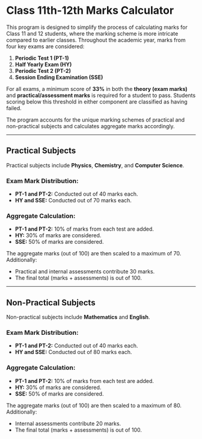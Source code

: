 # Class 11th-12th Marks Calculator

This program is designed to simplify the process of calculating marks for Class 11 and 12 students, where the marking scheme is more intricate compared to earlier classes. Throughout the academic year, marks from four key exams are considered:

1. **Periodic Test 1 (PT-1)**  
2. **Half Yearly Exam (HY)**  
3. **Periodic Test 2 (PT-2)**  
4. **Session Ending Examination (SSE)**  

For all exams, a minimum score of **33%** in both the **theory (exam marks)** and **practical/assessment marks** is required for a student to pass. Students scoring below this threshold in either component are classified as having failed.

The program accounts for the unique marking schemes of practical and non-practical subjects and calculates aggregate marks accordingly.

---

## Practical Subjects

Practical subjects include **Physics**, **Chemistry**, and **Computer Science**. 

### Exam Mark Distribution:
- **PT-1 and PT-2:** Conducted out of 40 marks each.  
- **HY and SSE:** Conducted out of 70 marks each.

### Aggregate Calculation:
- **PT-1 and PT-2:** 10% of marks from each test are added.  
- **HY:** 30% of marks are considered.  
- **SSE:** 50% of marks are considered.

The aggregate marks (out of 100) are then scaled to a maximum of 70. Additionally:
- Practical and internal assessments contribute 30 marks.
- The final total (marks + assessments) is out of 100.

---

## Non-Practical Subjects

Non-practical subjects include **Mathematics** and **English**.

### Exam Mark Distribution:
- **PT-1 and PT-2:** Conducted out of 40 marks each.  
- **HY and SSE:** Conducted out of 80 marks each.

### Aggregate Calculation:
- **PT-1 and PT-2:** 10% of marks from each test are added.  
- **HY:** 30% of marks are considered.  
- **SSE:** 50% of marks are considered.

The aggregate marks (out of 100) are then scaled to a maximum of 80. Additionally:
- Internal assessments contribute 20 marks.
- The final total (marks + assessments) is out of 100.

